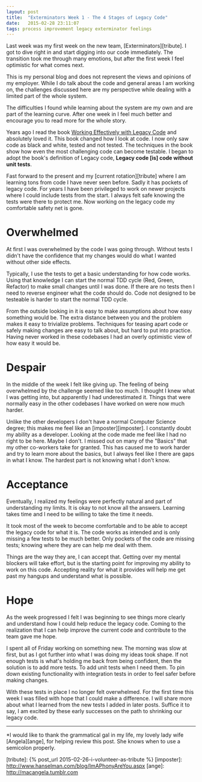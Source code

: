 ```yaml
---
layout: post
title:  "Exterminators Week 1 - The 4 Stages of Legacy Code"
date:   2015-02-28 23:11:07
tags: process improvement legacy exterminator feelings
---
```


Last week was my first week on the new team, [Exterminators][tribute]. I got to
dive right in and start digging into our code immediately. The transition took
me through many emotions, but after the first week I feel optimistic for what
comes next.

<div class="disclaimer">
This is my personal blog and does not represent the views and opinions of my
employer. While I do talk about the code and general areas I am working on, the
challenges discussed here are my perspective while dealing with a limited part
of the whole system.

The difficulties I found while learning about the system are my own and are
part of the learning curve. After one week in I feel much better and encourage
you to read more for the whole story.
</div>

Years ago I read the book [Working Effectively with Legacy Code][legacy] and
absolutely loved it. This book changed how I look at code. I now only saw code
as black and white, tested and not tested. The techniques in the book show how
even the most challenging code can become testable. I began to adopt the book's
definition of Legacy code, **Legacy code [is] code without unit tests**.

Fast forward to the present and my [current rotation][tribute] where I am
learning tons from code I have never seen before. Sadly it has pockets of
legacy code. For years I have been privileged to work on newer projects
where I could include tests from the start. I always felt safe knowing the
tests were there to protect me. Now working on the legacy code my comfortable
safety net is gone.

Overwhelmed
===============================================================================

At first I was overwhelmed by the code I was going through. Without tests I
didn't have the confidence that my changes would do what I wanted without other
side effects.

Typically, I use the tests to get a basic understanding for how code
works. Using that knowledge I can start the normal TDD cycle (Red, Green,
Refactor) to make small changes until I was done. If there are no tests then
I need to reverse engineer what the code should do. Code not designed to be
testeable is harder to start the normal TDD cycle.

From the outside looking in it is easy to make assumptions about how easy
something would be. The extra distance between you and the problem makes it easy
to trivialize problems. Techniques for teasing apart code or safely making
changes are easy to talk about, but hard to put into practice. Having never
worked in these codebases I had an overly optimistic view of how easy it would
be.

Despair
===============================================================================

In the middle of the week I felt like giving up. The feeling of being
overwhelmed by the challenge seemed like too much. I thought I knew what I was
getting into, but apparently I had underestimated it. Things that were normally
easy in the other codebases I have worked on were now much harder.

Unlike the other developers I don't have a normal Computer Science degree;
this makes me feel like an [imposter][imposter]. I constantly doubt my ability
as a developer. Looking at the code made me feel like I had no right to be here.
Maybe I don't. I missed out on many of the "Basics" that my other co-workers
take for granted. This has caused me to work harder and try to learn more about
the basics, but I always feel like I there are gaps in what I know. The hardest
part is not knowing what I don't know.

Acceptance
===============================================================================

Eventually, I realized my feelings were perfectly natural and part of understanding my
limits. It is okay to not know all the answers. Learning takes time and I need
to be willing to take the time it needs.

It took most of the week to become comfortable and to be able to accept the legacy code
for what it is. The code works as intended and is only missing a few tests to
be much better. Only pockets of the code are missing tests; knowing where
they are can help me deal with them.

Things are the way they are, I can accept that. Getting over my mental blockers
will take effort, but is the starting point for improving my ability to work
on this code. Accepting reality for what it provides will help me get past my
hangups and understand what is possible.

Hope
===============================================================================

As the week progressed I felt I was beginning to see things more clearly and
understand how I could help reduce the legacy code. Coming to the realization
that I can help improve the current code and contribute to the team gave me hope.

I spent all of Friday working on something new. The morning was slow at first,
but as I got further into what I was doing my ideas took shape. If not enough
tests is what's holding me back from being confident, then the solution is to
add more tests. To add unit tests when I need them. To pin down existing
functionality with integration tests in order to feel safer before making changes.

With these tests in place I no longer felt overwhelmed. For the
first time this week I was filled with hope that I could make a difference. I
will share more about what I learned from the new tests I added in later posts.
Suffice it to say, I am excited by these early successes on the path
to shrinking our legacy code.

<hr/>

*I would like to thank the grammatical gal in my life, my lovely lady wife
[Angela][ange], for helping review this post. She knows when to use a
semicolon properly.

[legacy]: http://www.amazon.com/Working-Effectively-Legacy-Michael-Feathers/dp/0131177052
[tribute]: {% post_url 2015-02-26-i-volunteer-as-tribute %}
[imposter]: http://www.hanselman.com/blog/ImAPhonyAreYou.aspx
[ange]: http://macangela.tumblr.com
